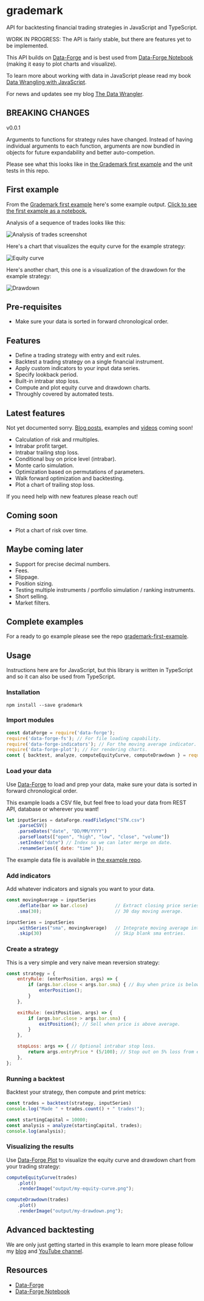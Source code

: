 # grademark

API for backtesting financial trading strategies in JavaScript and TypeScript.

WORK IN PROGRESS: The API is fairly stable, but there are features yet to be implemented.

This API builds on [Data-Forge](http://data-forge-js.com/) and is best used from [Data-Forge Notebook](http://www.data-forge-notebook.com/) (making it easy to plot charts and visualize).

To learn more about working with data in JavaScript please read my book [Data Wrangling with JavaScript](http://bit.ly/2t2cJu2).

For news and updates see my blog [The Data Wrangler](http://www.the-data-wrangler.com/).

## BREAKING CHANGES

v0.0.1

Arguments to functions for strategy rules have changed. Instead of having individual arguments to each function, arguments are now bundled in objects for future expandability and better auto-competion.

Please see what this looks like in [the Grademark first example](https://github.com/grademark/grademark-first-example) and the unit tests in this repo.

## First example

From the [Grademark first example](https://github.com/grademark/grademark-first-example) here's some example output. [Click to see the first example as a notebook.](https://grademark.github.io/grademark-first-example/)

Analysis of a sequence of trades looks like this:

![Analysis of trades screenshot](https://raw.githubusercontent.com/grademark/grademark-first-example/master/output/analysis-screenshot.png)

Here's a chart that visualizes the equity curve for the example strategy:

![Equity curve](https://raw.githubusercontent.com/grademark/grademark-first-example/master/output/my-equity-curve-pct.png)

Here's another chart, this one is a visualization of the drawdown for the example strategy:

![Drawdown](https://raw.githubusercontent.com/grademark/grademark-first-example/master/output/my-drawdown-pct.png)

## Pre-requisites

- Make sure your data is sorted in forward chronological order. 

## Features

- Define a trading strategy with entry and exit rules.
- Backtest a trading strategy on a single financial instrument.
- Apply custom indicators to your input data series.
- Specify lookback period.
- Built-in intrabar stop loss.
- Compute and plot equity curve and drawdown charts.
- Throughly covered by automated tests.

## Latest features

Not yet documented sorry. [Blog posts](http://www.the-data-wrangler.com/), examples and [videos](https://www.youtube.com/channel/UCOxw0jy384_wFRwspgq7qMQ) coming soon!

- Calculation of risk and rmultiples.
- Intrabar profit target.
- Intrabar trailing stop loss.
- Conditional buy on price level (intrabar).
- Monte carlo simulation.
- Optimization based on permutations of parameters.
- Walk forward optimization and backtesting.
- Plot a chart of trailing stop loss.

If you need help with new features please reach out!

## Coming soon

- Plot a chart of risk over time.

## Maybe coming later

- Support for precise decimal numbers.
- Fees.
- Slippage.
- Position sizing.
- Testing multiple instruments / portfolio simulation / ranking instruments.
- Short selling.
- Market filters.

## Complete examples

For a ready to go example please see the repo [grademark-first-example](https://github.com/grademark/grademark-first-example).

## Usage

Instructions here are for JavaScript, but this library is written in TypeScript and so it can also be used from TypeScript.

### Installation

    npm install --save grademark

### Import modules

```javascript
const dataForge = require('data-forge');
require('data-forge-fs'); // For file loading capability.
require('data-forge-indicators'); // For the moving average indicator.
require('data-forge-plot'); // For rendering charts.
const { backtest, analyze, computeEquityCurve, computeDrawdown } = require('grademark');
```

### Load your data

Use [Data-Forge](http://data-forge-js.com/) to load and prep your data, make sure your data is sorted in forward chronological order.

This example loads a CSV file, but feel free to load your data from REST API, database or wherever you want!

```javascript
let inputSeries = dataForge.readFileSync("STW.csv")
    .parseCSV()
    .parseDates("date", "DD/MM/YYYY")
    .parseFloats(["open", "high", "low", "close", "volume"])
    .setIndex("date") // Index so we can later merge on date.
    .renameSeries({ date: "time" });
```
The example data file is available in [the example repo](https://github.com/grademark/grademark-first-example).

### Add indicators

Add whatever indicators and signals you want to your data.

```javascript
const movingAverage = inputSeries
    .deflate(bar => bar.close)          // Extract closing price series.
    .sma(30);                           // 30 day moving average.

inputSeries = inputSeries
    .withSeries("sma", movingAverage)   // Integrate moving average into data, indexed on date.
    .skip(30)                           // Skip blank sma entries.
```

### Create a strategy

This is a very simple and very naive mean reversion strategy:

```javascript
const strategy = {
    entryRule: (enterPosition, args) => {
        if (args.bar.close < args.bar.sma) { // Buy when price is below average.
            enterPosition();
        }
    },

    exitRule: (exitPosition, args) => {
        if (args.bar.close > args.bar.sma) {
            exitPosition(); // Sell when price is above average.
        }
    },

    stopLoss: args => { // Optional intrabar stop loss.
        return args.entryPrice * (5/100); // Stop out on 5% loss from entry price.
    },
};
```

### Running a backtest

Backtest your strategy, then compute and print metrics:

```javascript
const trades = backtest(strategy, inputSeries)
console.log("Made " + trades.count() + " trades!");

const startingCapital = 10000;
const analysis = analyze(startingCapital, trades);
console.log(analysis);
```

### Visualizing the results

Use [Data-Forge Plot](https://github.com/data-forge/data-forge-plot) to visualize the equity curve and drawdown chart from your trading strategy:

```javascript
computeEquityCurve(trades)
    .plot()
    .renderImage("output/my-equity-curve.png");

computeDrawdown(trades)
    .plot()
    .renderImage("output/my-drawdown.png");
```

## Advanced backtesting

We are only just getting started in this example to learn more please follow my [blog](http://www.the-data-wrangler.com/) and [YouTube channel](https://www.youtube.com/channel/UCOxw0jy384_wFRwspgq7qMQ).

## Resources

- [Data-Forge](http://data-forge-js.com/)
- [Data-Forge Notebook](http://www.data-forge-notebook.com/)
